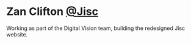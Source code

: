 # Zan Clifton [@Jisc](https://github.com/JiscSD)

Working as part of the Digital Vision team, building the redesigned Jisc website.
